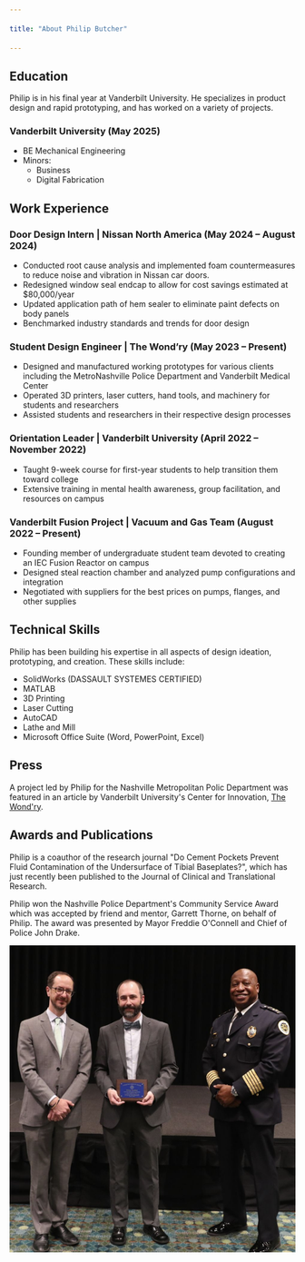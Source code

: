 ```yaml
---

title: "About Philip Butcher"

---
```


## Education

Philip is in his final year at Vanderbilt University. He specializes in product design and rapid prototyping, and has worked on a variety of projects.

### Vanderbilt University (May 2025)
 * BE Mechanical Engineering
 * Minors:
   * Business
   * Digital Fabrication

## Work Experience

### Door Design Intern | Nissan North America (May 2024 – August 2024)
  * Conducted root cause analysis and implemented foam countermeasures to reduce noise and vibration in Nissan car doors.
  * Redesigned window seal endcap to allow for cost savings estimated at $80,000/year
  * Updated application path of hem sealer to eliminate paint defects on body panels
  * Benchmarked industry standards and trends for door design
 ### Student Design Engineer | The Wond’ry (May 2023 – Present)
  * Designed and manufactured working prototypes for various clients including the MetroNashville Police Department and Vanderbilt Medical Center
  * Operated 3D printers, laser cutters, hand tools, and machinery for students and researchers
  * Assisted students and researchers in their respective design processes
 ### Orientation Leader | Vanderbilt University (April 2022 – November 2022)
  * Taught 9-week course for first-year students to help transition them toward college
  * Extensive training in mental health awareness, group facilitation, and resources on campus
 ### Vanderbilt Fusion Project | Vacuum and Gas Team (August 2022 – Present)
  * Founding member of undergraduate student team devoted to creating an IEC Fusion Reactor on campus
  *  Designed steal reaction chamber and analyzed pump configurations and integration
  *  Negotiated with suppliers for the best prices on pumps, flanges, and other supplies


## Technical Skills

Philip has been building his expertise in all aspects of design ideation, prototyping, and creation. These skills include:

* SolidWorks (DASSAULT SYSTEMES CERTIFIED)
* MATLAB
* 3D Printing
* Laser Cutting
* AutoCAD
* Lathe and Mill
* Microsoft Office Suite (Word, PowerPoint, Excel)

## Press 

A project led by Philip for the Nashville Metropolitan Polic Department was featured in an article by Vanderbilt University's Center for Innovation, [The Wond'ry](https://www.vanderbilt.edu/the-wondry/2024/02/06/vanderbilt-student-philip-butchers-groundbreaking-drone-technology-revolutionizes-global-law-enforcement/).

## Awards and Publications

Philip is a coauthor of the research journal "Do Cement Pockets Prevent Fluid Contamination of the Undersurface of Tibial Baseplates?", which has just recently been published to the Journal of Clinical and Translational Research.


Philip won the Nashville Police Department's Community Service Award which was accepted by friend and mentor, Garrett Thorne, on behalf of Philip. The award was presented by Mayor Freddie O'Connell and Chief of Police John Drake.

<img src="/assets/img/Garrett_Accepting_Award.png" alt="Philip Butcher" style="width:800px;"/>
